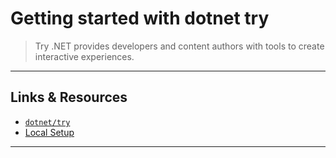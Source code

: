 # Getting started with dotnet try

> Try .NET provides developers and content authors with tools to create interactive experiences.

---

## Links & Resources

* [`dotnet/try`](https://github.com/dotnet/try)
* [Local Setup](https://github.com/dotnet/try/blob/master/DotNetTryLocal.md)

---
